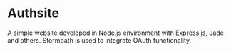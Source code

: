 # Authsite
A simple website developed in Node.js environment with Express.js, Jade and others. Stormpath is used to integrate OAuth functionality.
